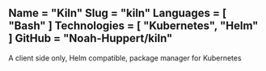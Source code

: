 Name = "Kiln"
Slug = "kiln"
Languages = [ "Bash" ]
Technologies = [ "Kubernetes", "Helm" ]
GitHub = "Noah-Huppert/kiln"
---
A client side only, Helm compatible, package manager for Kubernetes
